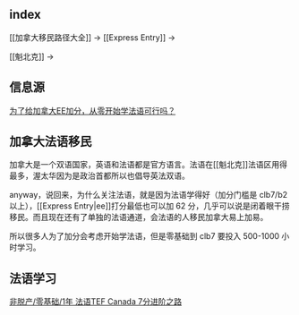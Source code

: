 ## index

[[加拿大移民路径大全]] -> [[Express Entry]] -> 

[[魁北克]] ->

## 信息源

[为了给加拿大EE加分，从零开始学法语可行吗？](https://mp.weixin.qq.com/s/g_-nhOYNtW6-4qQ_zVZf4g)

## 加拿大法语移民

加拿大是一个双语国家，英语和法语都是官方语言。法语在[[魁北克]]法语区用得最多，渥太华因为是政治首都所以也倡导英法双语。

anyway，说回来，为什么关注法语，就是因为法语学得好（加分门槛是 clb7/b2 以上），[[Express Entry|ee]]打分最低也可以加 62 分，几乎可以说是闭着眼干捞移民。而且现在还有了单独的法语通道，会法语的人移民加拿大易上加易。

所以很多人为了加分会考虑开始学法语，但是零基础到 clb7 要投入 500-1000 小时学习。

## 法语学习

[非脱产/零基础/1年 法语TEF Canada 7分进阶之路](https://www.douban.com/group/topic/272628683/?_i=9557914463564d8,5806965WKkMmf5&dt_dapp=1)
